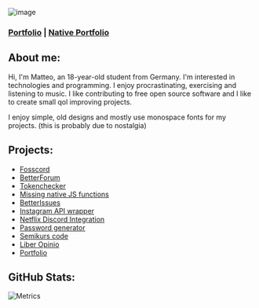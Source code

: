 ![image](https://komarev.com/ghpvc/?username=xnacly&&style=flat-square)

### [Portfolio](https://xnacly.me/) | [Native Portfolio](https://xnacly.github.io/html.html)


## About me:

Hi, I'm Matteo, an 18-year-old student from Germany. I'm interested in technologies and programming. I enjoy
procrastinating, exercising and listening to music. I like contributing to free open source software and I like to
create small qol improving projects.

I enjoy simple, old designs and mostly use monospace fonts for my projects. (this is probably due to nostalgia)

## Projects:

<ul>
    <li class="list_el">
        <a href="https://github.com/fosscord/fosscord">Fosscord</a>
    </li>
							<li class="list_el">
								<a href="https://github.com/xNaCly/betterforum">BetterForum</a>
							</li>
							<li class="list_el">
								<a href="https://github.com/xNaCly/tokenchecker-website">Tokenchecker</a>
							</li>
							<li class="list_el">
								<a href="https://github.com/Flam3rboy/missing-native-JS-functions"
									>Missing native JS functions</a
								>
							</li>
							<li class="list_el"><a href="https://github.com/xNaCly/better-issues">BetterIssues</a></li>
							<li class="list_el">
								<a href="https://github.com/xNaCly/InstagramAPIwrapper">Instagram API wrapper</a>
							</li>
							<li class="list_el">
								<a href="https://github.com/xNaCly/netflix-rpc">Netflix Discord Integration</a>
							</li>
							<li class="list_el">
								<a href="https://github.com/xNaCly/password-gen">Password generator</a>
							</li>
							<li class="list_el"><a href="https://github.com/xNaCly/semikurs-code">Semikurs code</a></li>
							<li class="list_el"><a href="https://github.com/x127f/liber-opinio">Liber Opinio</a></li>
	<li class="list_el"><a href="https://github.com/xNaCly/portfolio">Portfolio</a></li>
						</ul>

## GitHub Stats:
![Metrics](https://metrics.lecoq.io/xnacly?template=classic&languages=1&activity=1&achievements=1&languages.limit=8&languages.colors=github&languages.threshold=0%25&activity.limit=5&activity.days=14&activity.filter=all&activity.visibility=all&activity.timestamps=false&achievements.threshold=C&achievements.secrets=true&achievements.limit=0&config.timezone=Europe%2FBerlin)
